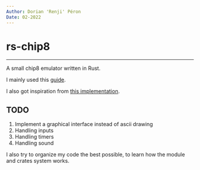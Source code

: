 ```yaml
---
Author: Dorian 'Renji' Péron
Date: 02-2022
---
```

# rs-chip8

---

A small chip8 emulator written in Rust.

I mainly used this [guide](https://tobiasvl.github.io/blog/write-a-chip-8-emulator/).

I also got inspiration from [this implementation](https://github.com/Clotildelevou/CHIP8-emulator).

## TODO

1. Implement a graphical interface instead of ascii drawing
2. Handling inputs
3. Handling timers
4. Handling sound

I also try to organize my code the best possible, to learn how the module and crates system works.